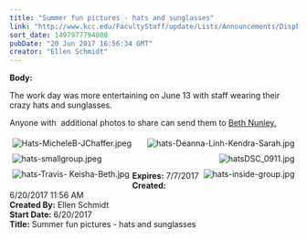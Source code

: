 ```yaml
---
title: "Summer fun pictures - hats and sunglasses"
link: "http://www.kcc.edu/FacultyStaff/update/Lists/Announcements/DispForm.aspx?ID=2462"
sort_date: 1497977794000
pubDate: "20 Jun 2017 16:56:34 GMT"
creator: "Ellen Schmidt"
---
```


<div><b>Body:</b> <div class="ExternalClassED751F2ED13F4F0CBCF2A440BBBC76B8"><p>The work day was more entertaining on June 13 with staff wearing their crazy hats and sunglasses.  </p>
<p>Anyone with  additional photos to share can send them to <a href="mailto:bnunley@kcc.edu">Beth Nunley.</a> </p>
<p><img alt="hats-Deanna-Linh-Kendra-Sarah.jpg" src="/FacultyStaff/update/Documents/hats-Deanna-Linh-Kendra-Sarah.jpg" style="vertical-align:auto;float:right;margin:5px" /><img alt="Hats-MicheleB-JChaffer.jpeg" src="/FacultyStaff/update/Documents/Hats-MicheleB-JChaffer.jpeg" style="vertical-align:auto;float:left;margin:5px" /></p>
<p><img alt="hats-smallgroup.jpeg" src="/FacultyStaff/update/Documents/hats-smallgroup.jpeg" style="vertical-align:auto;float:left;margin:5px" /></p>
<p><img alt="hatsDSC_0911.jpg" src="/FacultyStaff/update/Documents/hatsDSC_0911.jpg" style="vertical-align:auto;float:right;margin:5px" /></p>
<p><img alt="hats-Travis- Keisha-Beth.jpg" src="/FacultyStaff/update/Documents/hats-Travis-%20Keisha-Beth.jpg" style="vertical-align:auto;float:left;margin:5px" /></p>
<p> </p>
<p><img alt="hats-inside-group.jpg" src="/FacultyStaff/update/Documents/hats-inside-group.jpg" style="vertical-align:auto;float:right;margin:5px" /></p>
<p> </p></div></div>
<div><b>Expires:</b> 7/7/2017</div>
<div><b>Created:</b> 6/20/2017 11:56 AM</div>
<div><b>Created By:</b> Ellen Schmidt</div>
<div><b>Start Date:</b> 6/20/2017</div>
<div><b>Title:</b> Summer fun pictures - hats and sunglasses</div>
